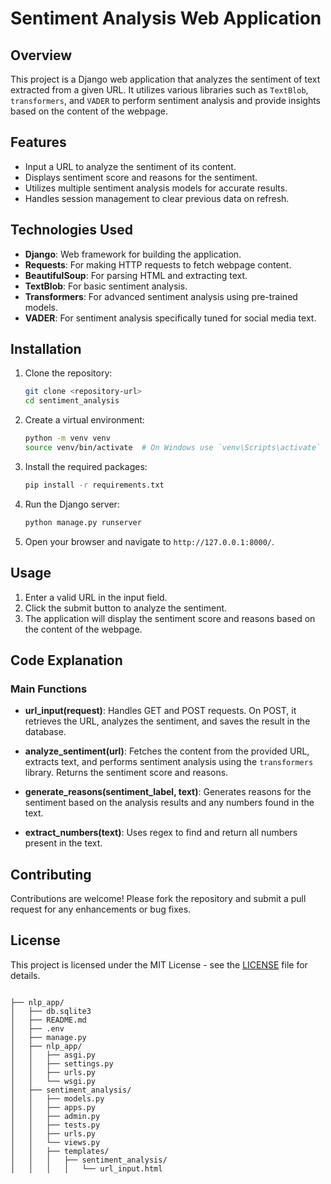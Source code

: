 # Sentiment Analysis Web Application

## Overview

This project is a Django web application that analyzes the sentiment of text extracted from a given URL. It utilizes various libraries such as `TextBlob`, `transformers`, and `VADER` to perform sentiment analysis and provide insights based on the content of the webpage.

## Features

- Input a URL to analyze the sentiment of its content.
- Displays sentiment score and reasons for the sentiment.
- Utilizes multiple sentiment analysis models for accurate results.
- Handles session management to clear previous data on refresh.

## Technologies Used

- **Django**: Web framework for building the application.
- **Requests**: For making HTTP requests to fetch webpage content.
- **BeautifulSoup**: For parsing HTML and extracting text.
- **TextBlob**: For basic sentiment analysis.
- **Transformers**: For advanced sentiment analysis using pre-trained models.
- **VADER**: For sentiment analysis specifically tuned for social media text.

## Installation

1. Clone the repository:
   ```bash
   git clone <repository-url>
   cd sentiment_analysis
   ```

2. Create a virtual environment:
   ```bash
   python -m venv venv
   source venv/bin/activate  # On Windows use `venv\Scripts\activate`
   ```

3. Install the required packages:
   ```bash
   pip install -r requirements.txt
   ```

4. Run the Django server:
   ```bash
   python manage.py runserver
   ```

5. Open your browser and navigate to `http://127.0.0.1:8000/`.

## Usage

1. Enter a valid URL in the input field.
2. Click the submit button to analyze the sentiment.
3. The application will display the sentiment score and reasons based on the content of the webpage.

## Code Explanation

### Main Functions

- **url_input(request)**: Handles GET and POST requests. On POST, it retrieves the URL, analyzes the sentiment, and saves the result in the database.

- **analyze_sentiment(url)**: Fetches the content from the provided URL, extracts text, and performs sentiment analysis using the `transformers` library. Returns the sentiment score and reasons.

- **generate_reasons(sentiment_label, text)**: Generates reasons for the sentiment based on the analysis results and any numbers found in the text.

- **extract_numbers(text)**: Uses regex to find and return all numbers present in the text.

## Contributing

Contributions are welcome! Please fork the repository and submit a pull request for any enhancements or bug fixes.

## License

This project is licensed under the MIT License - see the [LICENSE](LICENSE) file for details.


```

├── nlp_app/
│   ├── db.sqlite3
│   ├── README.md
│   ├── .env
│   ├── manage.py
│   ├── nlp_app/
│   │   ├── asgi.py
│   │   ├── settings.py
│   │   ├── urls.py
│   │   └── wsgi.py
│   ├── sentiment_analysis/
│   │   ├── models.py
│   │   ├── apps.py
│   │   ├── admin.py
│   │   ├── tests.py
│   │   ├── urls.py
│   │   └── views.py
│   │   ├── templates/
│   │   │   ├── sentiment_analysis/
│   │   │   │   └── url_input.html
